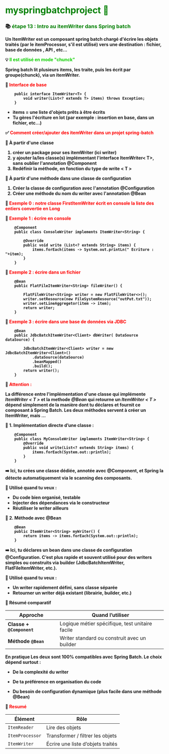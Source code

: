 # <font color=green> myspringbatchproject 🎯 </font>

<b>

### 📚 <font color=green> étape 13 : Intro au itemWriter dans Spring batch </font>

Un ItemWriter est un composant spring batch chargé d'écrire les objets traités (par le itemProcessor, s'il est utilisé)
vers une destination : fichier, base de données , API , etc...


💡 <font color=red. > Il est utilisé en mode "chunck" </font>

Spring batch lit plusieurs items, les traite, puis les écrit par groupe(chunck), via un itemWriter.

🧱 <font color=red> Interface de base </font>


        public interface ItemWriter<T> {
            void writer(List<? extends T> items) throws Exception;
        }

* items = une liste d'objets prêts à être écrits
* Tu gères l'écriture en lot (par exemple : insertion en base, dans un fichier, etc...)


✅ <font color=red> Comment créer/ajouter des itemWriter dans un projet spring-batch </font>

🥇 À partir d'une classe 

1. créer un package pour ses itemWriter (ici writer)
2. y ajouter la/les classe(s) implémentant l'interface ItemWriter< T>, sans oublier l'annotation @Component
3. Redéfinir la méthode, en fonction du type de write < T >

🥈 À partir d'une méthode dans une classe de configuration 

1. Créer la classe de configuration avec l'annotation @Configuration
2. Créer une méthode du nom du writer avec l'annotation @Bean 




🧪 <font color=red> Exemple 0 : notre classe FirstItemWriter écrit en console la liste des entiers convertie en Long </font>

🧪 <font color=red> Exemple 1 : écrire en console </font>

        @Component
        public class ConsoleWriter implements ItemWriter<String> {
            
            @Override
            public void write (List<? extends String> items) {
                items.forEach(items -> System.out.printLn(" Ecriture : "+item);
            }
        }

🧪 <font color=red> Exemple 2 : écrire dans un fichier </font>

        @Bean 
        public FlatFileItemWriter<String> fileWriter() {
        
            FlatFileWriter<String> writer = new FlatFileWriter<>();
            writer.setResource(new FileSystemResource("outPut.txt"));
            writer.setLineAggregetor(item -> item);
            return writer;
        }

🧪 <font color=red> Exemple 3 : écrire dans une base de données via JDBC </font>

        @Bean
        public JdbcBatchItemWriter<Client> dbWriter( DataSource dataSource) {

            JdbcBatchItemWriter<Client> writer = new JdbcBatchItemWriter<Client>()
                .dataSource(dataSource)
                .beanMapped()
                .build();
            return writer();
        }

🚀 <font color=red> Attention :  </font>

La différence entre l'implémentation d'une classe qui implémente <i> ItemWriter < T > </i> et la methode <i> @Bean </i> 
qui retourne un <i> ItemWriter < T > </i> dépend simplement de la manière dont tu déclares et fournit ce composant à Spring Batch.
Les deux méthodes servent à créer un ItemWriter, mais ...

🔹 1. Implémentation directe d’une classe : 


        @Component
        public class MyConsoleWriter implements ItemWriter<String> {
            @Override
            public void write(List<? extends String> items) {
                items.forEach(System.out::println);
            }
        }

➡️ Ici, tu crées une classe dédiée, annotée avec @Component, et Spring la détecte automatiquement via le scanning des composants.

🔸 Utilisé quand tu veux :

* Du code bien organisé, testable 
* Injecter des dépendances via le constructeur 
* Réutiliser le writer ailleurs


🔹 2. Méthode avec @Bean

        @Bean
        public ItemWriter<String> myWriter() {
            return items -> items.forEach(System.out::println);
        }

➡️ Ici, tu déclares un bean dans une classe de configuration @Configuration. C’est plus rapide et souvent utilisé pour des writers simples ou construits via builder (JdbcBatchItemWriter, FlatFileItemWriter, etc.).

🔸 Utilisé quand tu veux :

* Un writer rapidement défini, sans classe séparée 
* Retourner un writer déjà existant (librairie, builder, etc.)

🎯 Résumé comparatif

| Approche                  | Quand l’utiliser                                |
|---------------------------|-------------------------------------------------|
| **Classe + `@Component`** | Logique métier spécifique, test unitaire facile |
| **Méthode `@Bean`**       | Writer standard ou construit avec un builder    |



En pratique
Les deux sont 100% compatibles avec Spring Batch. Le choix dépend surtout :

* De la complexité du writer

* De ta préférence en organisation du code

* Du besoin de configuration dynamique (plus facile dans une méthode @Bean)






🧠 <font color=red> Resumé </font>

| Élément         | Rôle                              |
|-----------------|-----------------------------------|
| `ItemReader`    | Lire des objets                   |
| `ItemProcessor` | Transformer / filtrer les objets  |
| `ItemWriter`    | Écrire une liste d’objets traités |
